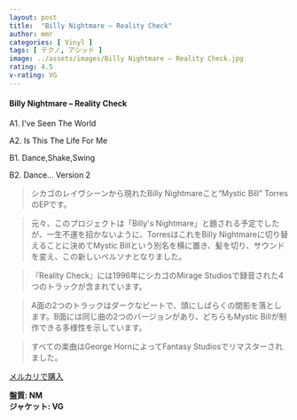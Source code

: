 ```yaml
---
layout: post
title:  "Billy Nightmare – Reality Check"
author: mmr
categories: [ Vinyl ]
tags: [ テクノ, アシッド ]
image: ../assets/images/Billy Nightmare – Reality Check.jpg
rating: 4.5
v-rating: VG
---
```


#### Billy Nightmare – Reality Check

A1. I've Seen The World

A2. Is This The Life For Me

B1. Dance,Shake,Swing

B2. Dance... Version 2

> シカゴのレイヴシーンから現れたBilly Nightmareこと“Mystic Bill” TorresのEPです。

> 元々、このプロジェクトは「Billy's Nightmare」と題される予定でしたが、一生不運を招かないように、TorresはこれをBilly Nightmareに切り替えることに決めてMystic Billという別名を横に置き、髪を切り、サウンドを変え、この新しいペルソナとなりました。

> 『Reality Check』には1996年にシカゴのMirage Studiosで録音された4つのトラックが含まれています。

> A面の2つのトラックはダークなビートで、頭にしばらくの間影を落とします。B面には同じ曲の2つのバージョンがあり、どちらもMystic Billが制作できる多様性を示しています。

> すべての楽曲はGeorge HornによってFantasy Studiosでリマスターされました。


[メルカリで購入](https://jp.mercari.com/item/m23235956197)

<div class="mt-4 mb-4 d-flex align-items-center">
<strong class="mr-1">盤質: NM</strong>
</div>
<div class="mt-4 mb-4 d-flex align-items-center">
<strong class="mr-1">ジャケット: VG</strong>
</div>
